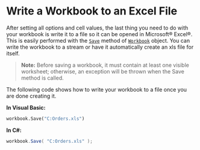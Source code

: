 ﻿<!--
|metadata|
{
    "fileName": "excelengine-write-a-workbook-to-an-excel-file",
    "controlName": "Infragistics Excel Library",
    "tags": ["Exporting","How Do I"]
}
|metadata|
-->

# Write a Workbook to an Excel File

After setting all options and cell values, the last thing you need to do with your workbook is write it to a file so it can be opened in Microsoft® Excel®. This is easily performed with the [`Save`](Infragistics.Web.Mvc.Documents.Excel~Infragistics.Documents.Excel.Workbook~Save.html "Link to the Web API Reference Guide to the Save member .") method of [`Workbook`](Infragistics.Web.Mvc.Documents.Excel~Infragistics.Documents.Excel.Workbook.html "Link to the Web API Reference Guide to the Workbook member .") object. You can write the workbook to a stream or have it automatically create an xls file for itself.

> **Note:** Before saving a workbook, it must contain at least one visible worksheet; otherwise, an exception will be thrown when the Save method is called.

The following code shows how to write your workbook to a file once you are done creating it.

**In Visual Basic:**

```vb
workbook.Save("C:Orders.xls")
```

**In C#:**

```csharp
workbook.Save( "C:Orders.xls" );
```